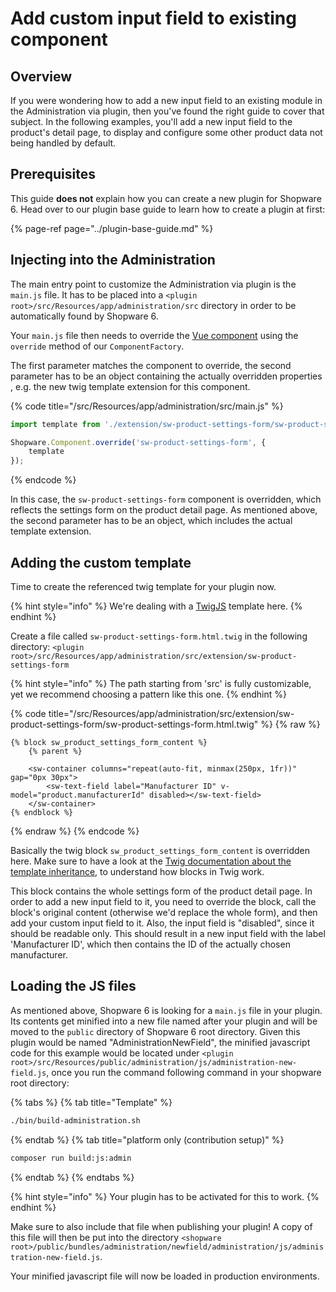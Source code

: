 # Add custom input field to existing component

## Overview

If you were wondering how to add a new input field to an existing module in the Administration via plugin, then you've found the right guide to cover that subject. In the following examples, you'll add a new input field to the product's detail page, to display and configure some other product data not being handled by default.

## Prerequisites

This guide **does not** explain how you can create a new plugin for Shopware 6. Head over to our plugin base guide to learn how to create a plugin at first:

{% page-ref page="../plugin-base-guide.md" %}

## Injecting into the Administration

The main entry point to customize the Administration via plugin is the `main.js` file. It has to be placed into a `<plugin root>/src/Resources/app/administration/src` directory in order to be automatically found by Shopware 6.

Your `main.js` file then needs to override the [Vue component](https://vuejs.org/v2/guide/components.html) using the `override` method of our `ComponentFactory`.

The first parameter matches the component to override, the second parameter has to be an object containing the actually overridden properties , e.g. the new twig template extension for this component.

{% code title="<plugin root>/src/Resources/app/administration/src/main.js" %}

```javascript
import template from './extension/sw-product-settings-form/sw-product-settings-form.html.twig';

Shopware.Component.override('sw-product-settings-form', {
    template
});
```

{% endcode %}

In this case, the `sw-product-settings-form` component is overridden, which reflects the settings form on the product detail page. As mentioned above, the second parameter has to be an object, which includes the actual template extension.

## Adding the custom template

Time to create the referenced twig template for your plugin now.

{% hint style="info" %}
We're dealing with a [TwigJS](https://github.com/twigjs/twig.js/wiki) template here.
{% endhint %}

Create a file called `sw-product-settings-form.html.twig` in the following directory: `<plugin root>/src/Resources/app/administration/src/extension/sw-product-settings-form`

{% hint style="info" %}
The path starting from 'src' is fully customizable, yet we recommend choosing a pattern like this one.
{% endhint %}

{% code title="<plugin root>/src/Resources/app/administration/src/extension/sw-product-settings-form/sw-product-settings-form.html.twig" %}
{% raw %}

```markup
{% block sw_product_settings_form_content %}
    {% parent %}

    <sw-container columns="repeat(auto-fit, minmax(250px, 1fr))" gap="0px 30px">
        <sw-text-field label="Manufacturer ID" v-model="product.manufacturerId" disabled></sw-text-field>
    </sw-container>
{% endblock %}
```

{% endraw %}
{% endcode %}

Basically the twig block `sw_product_settings_form_content` is overridden here. Make sure to have a look at the [Twig documentation about the template inheritance](https://twig.symfony.com/doc/3.x/templates.html#template-inheritance), to understand how blocks in Twig work.

This block contains the whole settings form of the product detail page. In order to add a new input field to it, you need to override the block, call the block's original content \(otherwise we'd replace the whole form\), and then add your custom input field to it. Also, the input field is "disabled", since it should be readable only. This should result in a new input field with the label 'Manufacturer ID', which then contains the ID of the actually chosen manufacturer.

## Loading the JS files

As mentioned above, Shopware 6 is looking for a `main.js` file in your plugin. Its contents get minified into a new file named after your plugin and will be moved to the `public` directory of Shopware 6 root directory. Given this plugin would be named "AdministrationNewField", the minified javascript code for this example would be located under `<plugin root>/src/Resources/public/administration/js/administration-new-field.js`, once you run the command following command in your shopware root directory:

{% tabs %}
{% tab title="Template" %}

```bash
./bin/build-administration.sh
```

{% endtab %}
{% tab title="platform only (contribution setup)" %}

```bash
composer run build:js:admin
```

{% endtab %}
{% endtabs %}

{% hint style="info" %}
Your plugin has to be activated for this to work.
{% endhint %}

Make sure to also include that file when publishing your plugin! A copy of this file will then be put into the directory `<shopware root>/public/bundles/administration/newfield/administration/js/administration-new-field.js`.

Your minified javascript file will now be loaded in production environments.
